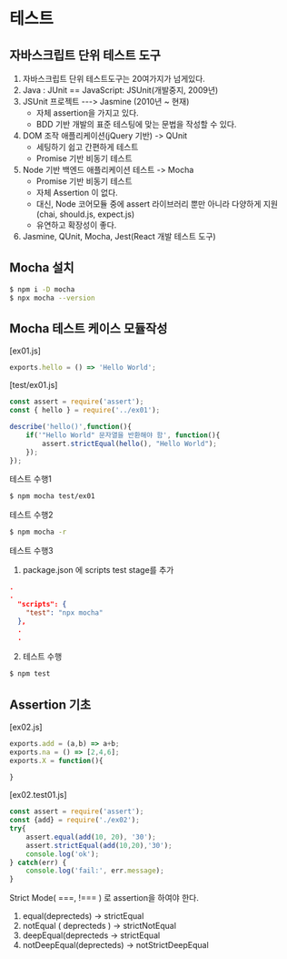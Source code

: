 # 테스트

## 자바스크립트 단위 테스트 도구
1. 자바스크립트 단위 테스트도구는 20여가지가 넘게있다.
2. Java : JUnit == JavaScript: JSUnit(개발중지, 2009년)
3. JSUnit 프로젝트 ---> Jasmine (2010년 ~ 현재)
    - 자체 assertion을 가지고 있다.
    - BDD 기반 개발의 표준 테스팅에 맞는 문법을 작성할 수 있다.
4. DOM 조작 애플리케이션(jQuery 기반) -> QUnit
    - 세팅하기 쉽고 간편하게 테스트
    - Promise 기반 비동기 테스트
5. Node 기반 백엔드 애플리케이션 테스트 -> Mocha 
    - Promise 기반 비동기 테스트
    - 자체 Assertion 이 없다.
    - 대신, Node 코어모듈 중에  assert 라이브러리 뿐만 아니라 다양하게 지원 (chai, should.js, expect.js)
    - 유연하고 확장성이 좋다.
6. Jasmine, QUnit, Mocha, Jest(React 개발 테스트 도구)

## Mocha 설치
``` bash
$ npm i -D mocha
$ npx mocha --version
```

## Mocha 테스트 케이스 모듈작성
[ex01.js]
```javascript
exports.hello = () => 'Hello World';
```
[test/ex01.js]
```javascript
const assert = require('assert');
const { hello } = require('../ex01');

describe('hello()',function(){
    if('"Hello World" 문자열을 반환해야 함', function(){
        assert.strictEqual(hello(), "Hello World");
    });
});
```

테스트 수행1
```bash
$ npm mocha test/ex01
```

테스트 수행2
```bash
$ npm mocha -r
```

테스트 수행3
1. package.json 에 scripts test stage를 추가
```json
.
.
  "scripts": {
    "test": "npx mocha"
  },
  .
  .
```
2. 테스트 수행
```bash
$ npm test
```
## Assertion 기초
[ex02.js]
```javascript
exports.add = (a,b) => a+b;
exports.na = () => [2,4,6];
exports.X = function(){
    
}
```

[ex02.test01.js]
```javascript
const assert = require('assert');
const {add} = require('./ex02');
try{
    assert.equal(add(10, 20), '30');
    assert.strictEqual(add(10,20),'30');
    console.log('ok');
} catch(err) {
    console.log('fail:', err.message);
}
```
Strict Mode( ===, !=== ) 로 assertion을 하여야 한다.
1. equal(deprecteds) -> strictEqual
2. notEqual ( deprecteds ) -> strictNotEqual
3. deepEqual(deprecteds -> strictEqual
4. notDeepEqual(deprecteds) -> notStrictDeepEqual